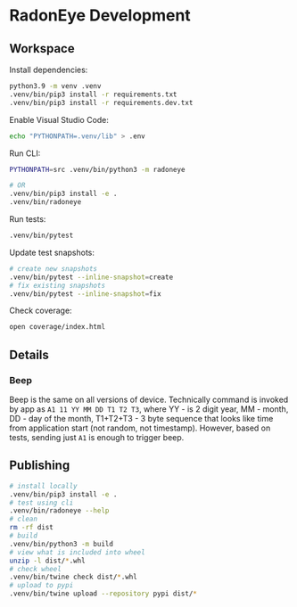 # RadonEye Development

## Workspace

Install dependencies:

```sh
python3.9 -m venv .venv
.venv/bin/pip3 install -r requirements.txt
.venv/bin/pip3 install -r requirements.dev.txt
```

Enable Visual Studio Code:

```sh
echo "PYTHONPATH=.venv/lib" > .env
```

Run CLI:

```sh
PYTHONPATH=src .venv/bin/python3 -m radoneye

# OR
.venv/bin/pip3 install -e .
.venv/bin/radoneye
```

Run tests:

```sh
.venv/bin/pytest
```

Update test snapshots:

```sh
# create new snapshots
.venv/bin/pytest --inline-snapshot=create
# fix existing snapshots
.venv/bin/pytest --inline-snapshot=fix
```

Check coverage:

```sh
open coverage/index.html
```

## Details

### Beep

Beep is the same on all versions of device. Technically command is invoked by app as
`A1 11 YY MM DD T1 T2 T3`, where YY - is 2 digit year, MM - month, DD - day of the month, T1+T2+T3 -
3 byte sequence that looks like time from application start (not random, not timestamp). However,
based on tests, sending just `A1` is enough to trigger beep.

## Publishing

```sh
# install locally
.venv/bin/pip3 install -e .
# test using cli
.venv/bin/radoneye --help
# clean
rm -rf dist
# build
.venv/bin/python3 -m build
# view what is included into wheel
unzip -l dist/*.whl
# check wheel
.venv/bin/twine check dist/*.whl
# upload to pypi
.venv/bin/twine upload --repository pypi dist/*
```
